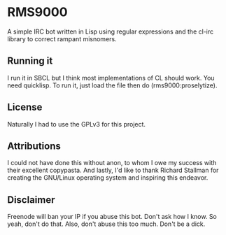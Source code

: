 RMS9000
=======

A simple IRC bot written in Lisp using regular expressions and the cl-irc library to correct rampant misnomers.

Running it
----------
I run it in SBCL but I think most implementations of CL should work. You need quicklisp. To run it, just load the file then do (rms9000:proselytize).

License
-------
Naturally I had to use the GPLv3 for this project.

Attributions
------------
I could not have done this without anon, to whom I owe my success with their excellent copypasta. And lastly, I'd like to thank Richard Stallman for creating the GNU/Linux operating system and inspiring this endeavor.

Disclaimer
----------
Freenode will ban your IP if you abuse this bot. Don't ask how I know. So yeah, don't do that. Also, don't abuse this too much. Don't be a dick.
